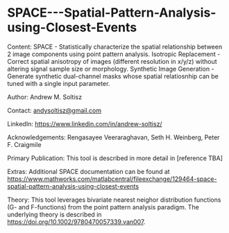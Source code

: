 # SPACE---Spatial-Pattern-Analysis-using-Closest-Events

Content: 
SPACE - Statistically characterize the spatial relationship between 2 image components using point pattern analysis. 
Isotropic Replacement - Correct spatial anisotropy of images (different resolution in x/y/z) without altering signal sample size or morphology.
Synthetic Image Generation - Generate synthetic dual-channel masks whose spatial relatiosnhip can be tuned with a single input parameter.

Author: Andrew M. Soltisz

Contact: andysoltisz@gmail.com

LinkedIn: https://www.linkedin.com/in/andrew-soltisz/

Acknowledgements: Rengasayee Veeraraghavan, Seth H. Weinberg, Peter F. Craigmile

Primary Publication: This tool is described in more detail in [reference TBA] 

Extras: Additional SPACE documentation can be found at https://www.mathworks.com/matlabcentral/fileexchange/129464-space-spatial-pattern-analysis-using-closest-events

Theory: This tool leverages bivariate nearest neighor distribution functions (G- and F-functions) from the point pattern analysis paradigm. The underlying theory is described in https://doi.org/10.1002/9780470057339.van007.
